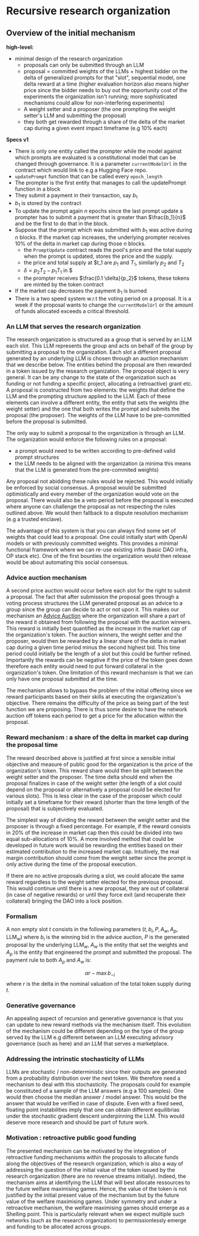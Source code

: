 # Recursive research organization

## Overview of the initial mechanism 

**high-level:**
* minimal design of the research organization
    * proposals can only be submitted through an LLM
    * proposal = committed weights of the LLMs + highest bidder on the delta of generalized prompts for that "slot", sequential model, one delta reward at a time (higher evaluation horizon also means higher price since the bidder needs to buy out the opportunity cost of the experiments the organization isn't running; more sophisticated mechanisms could allow for non-interfering experiments)
    * A weight setter and a proposer (the one prompting the weight setter's LLM and submitting the proposal)
    * they both get rewarded through a share of the delta of the market cap during a given event impact timeframe (e.g 10% each)

**Specs v1**

* There is only one entity called the prompter while the model against which prompts are evaluated is a constitutional model that can be changed through governance. It is a parameter `currentModelUrl` in the contract which would link to e.g a Hugging Face repo.
* `updatePrompt` function that can be called every `epoch_length`
* The prompter is the first entity that manages to call the updatePrompt function in a block
* They submit a payment in their transaction, say $b_1$ 
* $b_1$ is stored by the contract
* To update the prompt again $n$ epochs since the last prompt update a prompter has to submit a payment that is greater than $\frac{b_1}{n}$ and be the first to do that in the block. 
* Suppose that the prompt which was submitted with $b_1$ was active during $n$ blocks. If the market cap increases, the underlying prompter receives 10% of the delta in market cap during those $n$ blocks.  
    * the `PromptUpdate` contract reads the pool's price and the total supply when the prompt is updated, stores the price and the supply. 
    * the price and total supply at $t_1 are $p_1$ and $T_1$, similarly $p_2$ and $T_2$
    *  $\delta = p_2 T_2 - p_1 T_1$ in $
    *  the prompter receives $\frac{0.1 \delta}{p_2}$ tokens, these tokens are minted by the token contract
* If the market cap decreases the payment $b_1$ is burned
* There is a two speed system w.r.t the voting period on a proposal. It is a week if the proposal wants to change the `currentModelUrl` or the amount of funds allocated exceeds a critical threshold.
 

### An LLM that serves the research organization

The research organization is structured as a group that is served by an LLM each slot. This LLM represents the group and acts on behalf of the group by submitting a proposal to the organization. Each slot a different proposal generated by an underlying LLM is chosen through an auction mechanism that we describe below. The entities behind the proposal are then rewarded in a token issued by the research organization. The proposal object is very general. It can be any change to the state of the organization such as funding or not funding a specific project, allocating a (retroactive) grant etc. A proposal is constructed from two elements: the weights that define the LLM and the prompting structure applied to the LLM. Each of these elements can involve a different entity, the entity that sets the weights (the weight setter) and the one that both writes the prompt and submits the proposal (the proposer). The weights of the LLM have to be pre-committed before the proposal is submitted. 

The only way to submit a proposal to the organization is through an LLM. The organization would enforce the following rules on a proposal:
* a prompt would need to be written according to pre-defined valid prompt structures
* the LLM needs to be aligned with the organization (a minima this means that the LLM is generated from the pre-commited weights)

Any proposal not abidding these rules would be rejected. This would initially be enforced by social consensus. A proposal would be submitted optimistically and every member of the organization would vote on the proposal. There would also be a veto period before the proposal is executed where anyone can challenge the proposal as not respecting the rules outlined above. We would then fallback to a dispute resolution mechanism (e.g a trusted enclave). 

The advantage of this system is that you can always find some set of weights that could lead to a proposal. One could initially start with OpenAI models or with previously committed weights. This provides a minimal functional framework where we can re-use existing infra (basic DAO infra, OP stack etc). One of the first bounties the organization would then release would be about automating this social consensus.

### Advice auction mechanism


A second price auction would occur before each slot for the right to submit a proposal. The fact that after submission the proposal goes through a voting process structures the LLM generated proposal as an advice to a group since the group can decide to act or not upon it. This makes our mechanism an [Advice Auction](http://www.nikete.com/advice_auctions.pdf) where the organization will share a part of the reward it obtained from following the proposal with the auction winners. This reward is initially best quantified as the increase in the market cap of the organization's token. The auction winners, the weight setter and the proposer, would then be rewarded by a linear share of the delta in market cap during a given time period minus the second highest bid. This time period could initially be the length of a slot but this could be further refined. Importantly the rewards can be negative if the price of the token goes down therefore each entity would need to put forward collateral in the organization's token. One limitation of this reward mechanism is that we can only have one proposal submitted at the time.

The mechanism allows to bypass the problem of the initial offering since we reward participants based on their skills at executing the organization's objective. There remains the difficulty of the price as being part of the test function we are proposing. There is thus some desire to have the network auction off tokens each period to get a price for the allocation within the proposal.



### Reward mechanism : a share of the delta in market cap during the proposal time

The reward described above is justified at first since a sensible initial objective and measure of public good for the organization is the price of the organization's token. This reward share would then be split between the weight setter and the proposer. The time delta should end when the proposal finalizes in case of the weight setter (the length of a slot could depend on the proposal or alternatively a proposal could be elected for various slots). This is less clear in the case of the proposer which could initially set a timeframe for their reward (shorter than the time length of the proposal) that is subjectively evaluated. 

The simplest way of dividing the reward between the weight setter and the proposer is through a fixed percentage. For example, if the reward consists in 20% of the increase in market cap then this could be divided into two equal sub-allocations of 10%. A more involved method that could be developed in future work would be rewarding the entities based on their estimated contribution to the increased market cap. Intuitively, the real margin contribution should come from the weight setter since the prompt is only active during the time of the proposal execution. 

If there are no active proposals during a slot, we could allocate the same reward regardless to the weight setter elected for the previous proposal. This would continue until there is a new proposal, they are out of collateral (in case of negative rewards) or until they force exit (and recuperate their collateral) bringing the DAO into a lock position.


### Formalism

A non empty slot $t$ consists in the following parameters $(t, b_i, P, A_w, A_p, \text{LLM}_w)$ where $b_i$ is the winning bid in the advice auction, $P$ is the generated proposal by the underlying $\text{LLM}_w$, $A_w$ is the entity that set the weights and $A_p$ is the entity that engineered the prompt and submitted the proposal. The payment rule to both $A_p$ and $A_w$ is:

$$\alpha r - \max b_{-i}$$
where $r$ is the delta in the nominal valuation of the total token supply during $t$.

### Generative governance

An appealing aspect of recursion and generative governance is that you can update to new reward methods via the mechanism itself. This evolution of the mechanism could be different depending on the type of the group served by the LLM e.g different between an LLM executing advisory governance (such as here) and an LLM that serves a marketplace. 

### Addressing the intrinstic stochasticity of LLMs
LLMs are stochastic / non-deterministic since their outputs are generated from a probability distribution over the next token. We therefore need a mechanism to deal with this stochasticity. The proposals could for example be constituted of a sample of the LLM answers (e.g a 100 samples). One would then choose the median answer / model answer. This would be the answer that would be verified in case of dispute. Even with a fixed seed, floating point instabilities imply that one can obtain different equilibrias under the stochastic gradient descent underpinning the LLM. This would deserve more research and should be part of future work.

### Motivation : retroactive public good funding

The presented mechanism can be motivated by the integration of retroactive funding mechanisms within the proposals to allocate funds along the objectives of the research organization, which is also a way of addressing the question of the initial value of the token issued by the research organization (there are no revenue streams initially). Indeed, the mechanism aims at identifying the LLM that will best allocate ressources to the future welfare maximising games. Hence, the value of the token is not justified by the initial present value of the mechanism but by the future value of the welfare maximising games. Under symmetry and under a retroactive mechanism, the welfare maximising games should emerge as a Shelling point. This is particularly relevant when we expect multiple such networks (such as the research organization) to permissionlessly emerge and funding to be allocated across groups.


